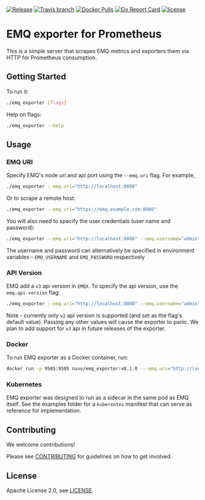
[![Release](https://img.shields.io/github/release/nuvo/emq_exporter.svg)](https://github.com/nuvo/emq_exporter/releases)
[![Travis branch](https://img.shields.io/travis/nuvo/emq_exporter/master.svg)](https://travis-ci.org/emq_exporter/ocra)
[![Docker Pulls](https://img.shields.io/docker/pulls/nuvo/emq_exporter.svg)](https://hub.docker.com/r/nuvo/emq_exporter/)
[![Go Report Card](https://goreportcard.com/badge/github.com/nuvo/emq_exporter)](https://goreportcard.com/report/github.com/nuvo/emq_exporter)
[![license](https://img.shields.io/github/license/nuvo/emq_exporter.svg)](https://github.com/nuvo/emq_exporter/blob/master/LICENSE)

# EMQ exporter for Prometheus

This is a simple server that scrapes EMQ metrics and exporters them via HTTP for
Prometheus consumption.

## Getting Started

To run it:

```bash
./emq_exporter [flags]
```

Help on flags:

```bash
./emq_exporter --help
```

## Usage

### EMQ URI

Specify EMQ's node uri and api port using the `--emq.uri` flag. For example,

```bash
./emq_exporter --emq.uri="http://localhost:8080"
```

Or to scrape a remote host:

```bash
./emq_exporter --emq.uri="https://emq.example.com:8080"
```

You will also need to specify the user credentials (user name and password):

```bash
./emq_exporter --emq.uri="http://localhost:8080" --emq.username="admin" --emq.password="public"
```

The username and password can alternatively be specified in environment variables - `EMQ_USERNAME` and `EMQ_PASSWORD` respectively

### API Version

EMQ add a `v3` api version in `EMQX`. To specify the api version, use the `emq.api-version` flag:

```bash
./emq_exporter --emq.uri="http://localhost:8080" --emq.username="admin" --emq.password="public" --emq.api-version="v3"
```

Note - currently only `v2` api version is supported (and set as the flag's default value). Passing any other values will cause the exporter to panic. We plan to add support for `v3` api in future releases of the exporter.

### Docker

To run EMQ exporter as a Docker container, run:

```bash
docker run -p 9505:9505 nuvo/emq_exporter:v0.1.0 ---emq.uri="http://localhost:8080"
```

### Kubernetes

EMQ exporter was designed to run as a sidecar in the same pod as EMQ itself. See the examples folder for a `kuberentes` manifest that can serve as reference for implementation.

## Contributing

We welcome contributions!

Please see [CONTRIBUTING](./CONTRIBUTING.md) for guidelines on how to get involved.

## License
Apache License 2.0, see [LICENSE](./LICENSE).